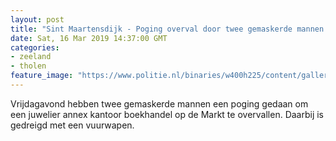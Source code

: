 ```yaml
---
layout: post
title: "Sint Maartensdijk - Poging overval door twee gemaskerde mannen met vuurwapen"
date: Sat, 16 Mar 2019 14:37:00 GMT
categories: 
- zeeland 
- tholen 
feature_image: "https://www.politie.nl/binaries/w400h225/content/gallery/politie/stockfotos/algemeen/toezicht-twee-agenten-gezien-van-bovenaf.jpg"
---
```


Vrijdagavond hebben twee gemaskerde mannen een poging gedaan om een juwelier annex kantoor boekhandel op de Markt te overvallen. Daarbij is gedreigd met een vuurwapen.
